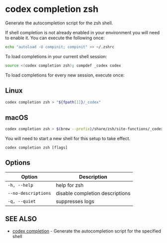 # codex completion zsh

Generate the autocompletion script for the zsh shell.

If shell completion is not already enabled in your environment you will need
to enable it.  You can execute the following once:

```bash
echo "autoload -U compinit; compinit" >> ~/.zshrc
```

To load completions in your current shell session:

```bash
source <(codex completion zsh); compdef _codex codex
```

To load completions for every new session, execute once:

## Linux

```bash
codex completion zsh > "${fpath[1]}/_codex"
```

## macOS

```bash
codex completion zsh > $(brew --prefix)/share/zsh/site-functions/_codex
```

You will need to start a new shell for this setup to take effect.


```text
codex completion zsh [flags]
```

## Options

<!-- Markdown Table of Options -->
| Option | Description |
| --- | --- |
| `-h, --help` | help for zsh |
| `--no-descriptions` | disable completion descriptions |
| `-q, --quiet` | suppresses logs |


## SEE ALSO

* [codex completion](codex_completion.md)	 - Generate the autocompletion script for the specified shell

